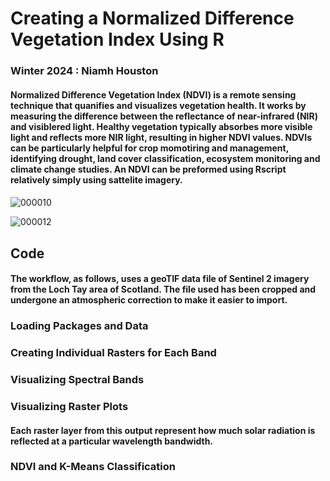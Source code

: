 # Creating a Normalized Difference Vegetation Index Using R
### Winter 2024 : Niamh Houston


#### Normalized Difference Vegetation Index (NDVI) is a remote sensing technique that quanifies and visualizes vegetation health. It works by measuring the difference between the reflectance of near-infrared (NIR) and visiblered light. Healthy vegetation typically absorbes more visible light and reflects more NIR light, resulting in higher NDVI values. NDVIs can be particularly helpful for crop momotiring and management, identifying drought, land cover classification, ecosystem monitoring and climate change studies. An NDVI can be preformed using Rscript relatively simply using sattelite imagery. 

#### 


![000010](https://github.com/niamhhouston/GEOG490/assets/162380093/eede7c88-c9bd-42a8-b5ad-b9a9ca093eda)

![000012](https://github.com/niamhhouston/GEOG490/assets/162380093/f2a3d39f-1446-4228-b4c6-6a22b8e50369)



## Code
#### The workflow, as follows, uses a geoTIF data file of Sentinel 2 imagery from the Loch Tay area of Scotland. The file used has been cropped and undergone an atmospheric correction to make it easier to import. 

### Loading Packages and Data 

### Creating Individual Rasters for Each Band

### Visualizing Spectral Bands 

### Visualizing Raster Plots 

#### Each raster layer from this output represent how much solar radiation is reflected at a particular wavelength bandwidth. 

### NDVI and K-Means Classification 
